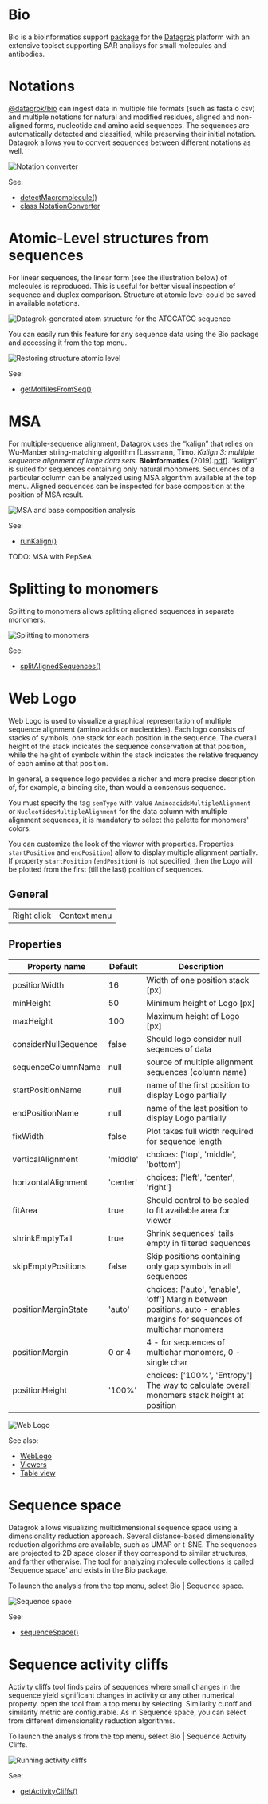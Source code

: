 # Bio

Bio is a bioinformatics support [package](https://datagrok.ai/help/develop/develop#packages) for the
[Datagrok](https://datagrok.ai) platform with an extensive toolset supporting SAR analisys for small molecules
and antibodies.

# Notations

[@datagrok/bio](https://github.com/datagrok-ai/public/tree/master/packages/Bio) can ingest data in multiple file
formats (such as fasta o csv) and multiple notations for natural and modified residues, aligned and non-aligned forms,
nucleotide and amino acid sequences. The sequences are automatically detected and classified, while preserving their
initial notation. Datagrok allows you to convert sequences between different notations as well.

![Notation converter](../../help/uploads/macromolecules/macromolecules-notation-converter-800.gif "Notation converter")

See:

* [detectMacromolecule()](../Bio/detectors.js)
* [class NotationConverter](../../libraries/bio/src/utils/notation-converter.ts)

# Atomic-Level structures from sequences

For linear sequences, the linear form (see the illustration below) of molecules is reproduced. This is useful
for better visual inspection of sequence and duplex comparison. Structure at atomic level could be saved in available
notations.

![Datagrok-generated atom structure for the ATGCATGC sequence](../../help/uploads/macromolecules/macromolecules-7.png "Datagrok-generated atom structure for the ATGCATGC sequence")

You can easily run this feature for any sequence data using the Bio package and accessing it from the top menu.

![Restoring structure atomic level](../../help/uploads/macromolecules/restoreStructures.gif)

See:

* [getMolfilesFromSeq()](./src/utils/atomic-works.ts)

# MSA

For multiple-sequence alignment, Datagrok uses the “kalign” that relies on Wu-Manber string-matching algorithm
[Lassmann, Timo. _Kalign 3: multiple sequence alignment of large data sets._ **Bioinformatics** (2019).[pdf](
https://academic.oup.com/bioinformatics/advance-article-pdf/doi/10.1093/bioinformatics/btz795/30314127/btz795.pdf)].
“kalign“ is suited for sequences containing only natural monomers. Sequences of a particular column can be analyzed
using MSA algorithm available at the top menu. Aligned sequences can be inspected for base composition
at the position of MSA result.

![MSA and base composition analysis](
../../help/uploads/macromolecules/macromolecules-msa-and-composition-analysis-800.gif "MSA analysis")

See:

* [runKalign()](src/utils/multiple-sequence-alignment.ts)

TODO: MSA with PepSeA

# Splitting to monomers

Splitting to monomers allows splitting aligned sequences in separate monomers.

![Splitting to monomers](../../help/uploads/macromolecules/splitting-to-monomers.gif)

See:

* [splitAlignedSequences()](../../libraries/bio/src/utils/splitter.ts)

# Web Logo

Web Logo is used to visualize a graphical representation of multiple sequence alignment (amino acids or
nucleotides). Each logo consists of stacks of symbols, one stack for each position in the sequence.
The overall height of the stack indicates the sequence conservation at that position,
while the height of symbols within the stack indicates the relative frequency of each amino at that position.

In general, a sequence logo provides a richer and more precise description of, for example, a binding site,
than would a consensus sequence.

You must specify the tag ```semType``` with value ```AminoacidsMultipleAlignment``` or
```NucleotidesMultipleAlignment``` for the data column with multiple alignment sequences, it is mandatory to
select the palette for monomers' colors.

You can customize the look of the viewer with properties. Properties ```startPosition``` and ```endPosition```)
allow to display multiple alignment partially. If property  ```startPosition``` (```endPosition```)
is not specified, then the Logo will be plotted from the first (till the last) position of sequences.

## General

|             |              |
|-------------|--------------|
| Right click | Context menu |

## Properties

| Property name        | Default  | Description                                                                                                             |
|----------------------|----------|-------------------------------------------------------------------------------------------------------------------------|
| positionWidth        | 16       | Width of one position stack [px]                                                                                        |
| minHeight            | 50       | Minimum height of Logo [px]                                                                                             |
| maxHeight            | 100      | Maximum height of Logo [px]                                                                                             |
| considerNullSequence | false    | Should logo consider null seqences of data                                                                              |
| sequenceColumnName   | null     | source of multiple alignment sequences (column name)                                                                    |
| startPositionName    | null     | name of the first position to display Logo partially                                                                    |
| endPositionName      | null     | name of the last position to display Logo partially                                                                     |
| fixWidth             | false    | Plot takes full width required for sequence length                                                                      |
| verticalAlignment    | 'middle' | choices: ['top', 'middle', 'bottom']                                                                                    |
| horizontalAlignment  | 'center' | choices: ['left', 'center', 'right']                                                                                    |
| fitArea              | true     | Should control to be scaled to fit available area for viewer                                                            |
| shrinkEmptyTail      | true     | Shrink sequences' tails empty in filtered sequences                                                                     |
| skipEmptyPositions   | false    | Skip positions containing only gap symbols in all sequences                                                             |
| positionMarginState  | 'auto'   | choices: ['auto', 'enable', 'off'] Margin between positions. auto - enables margins for sequences of multichar monomers |
| positionMargin       | 0 or 4   | 4 - for sequences of multichar monomers, 0 - single char                                                                |
| positionHeight       | '100%'   | choices: ['100%', 'Entropy'] The way to calculate overall monomers stack height at position                             |

![Web Logo](../../help/visualize/viewers/web-logo-properties.gif "Web Logo")

See also:

* [WebLogo](../../libraries/)
* [Viewers](../../help/visualize/viewers.md)
* [Table view](../../help/datagrok/table-view.md)

# Sequence space

Datagrok allows visualizing multidimensional sequence space using a dimensionality reduction approach.
Several distance-based dimensionality reduction algorithms are available, such as UMAP or t-SNE.
The sequences are projected to 2D space closer if they correspond to similar structures, and farther
otherwise. The tool for analyzing molecule collections is called 'Sequence space' and exists in
the Bio package.

To launch the analysis from the top menu, select Bio | Sequence space.

![Sequence space](../../help/uploads/macromolecules/sequence_space.gif)

See:

* [sequenceSpace()](src/utils/sequence-space.ts)

# Sequence activity cliffs

Activity cliffs tool finds pairs of sequences where small changes in the sequence yield significant
changes in activity or any other numerical property. open the tool from a top menu by selecting.
Similarity cutoff and similarity metric are configurable. As in Sequence space, you can select
from different dimensionality reduction algorithms.

To launch the analysis from the top menu, select Bio | Sequence Activity Cliffs.

![Running activity cliffs](../../help/uploads/macromolecules/activity_cliffs_open.gif)

See:

* [getActivityCliffs()](../../libraries/ml/src/viewers/activity-cliffs.ts)
